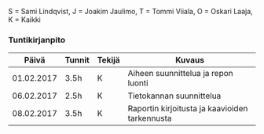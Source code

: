 S = Sami Lindqvist, J = Joakim Jaulimo, T = Tommi Viiala, O = Oskari Laaja, K = Kaikki

### Tuntikirjanpito
Päivä | Tunnit | Tekijä | Kuvaus 
--------------- | ----- | ------  | ----
01.02.2017 | 3.5h | K | Aiheen suunnittelua ja repon luonti
06.02.2017 | 2.5h | K | Tietokannan suunnittelua
08.02.2017 | 3.5h | K | Raportin kirjoitusta ja kaavioiden tarkennusta

